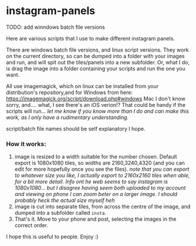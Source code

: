 # instagram-panels

TODO: add winndows batch file versions

Here are various scripts that I use to make different instagram panels.

There are windows batch file versions, and linux script versions.
They work on the current directory, so can be dumped into a folder with your images and run, and will spit out the tiles/panels into a new subfolder. Or, what I do, is drag the image into a folder containing your scripts and run the one you want.

All use imagemagick, which on linux can be installed from your distribution's repository,and for Windows from here: https://imagemagick.org/script/download.php#windows
Mac I don't know sorry, and.... what, I see there's an iOS verion!? That could be handy if the scripts will run...
 *let me know if you know more than I do and can make this work, as I only have a rudimentary understanding.*

script/batch file names should be self explanatory I hope.
### How it works:
1. image is resized to a width suitable for the number chosen. Default export is 1080x1080 tiles, so widths are 2160,3240,4320 (and you can edit for more hopefully once you see the files).
*note that you can export to whatever size you like, I actually export to 2160x2160 tiles when able, for a bit more detail. Info ont he web seems to say instagram is 1080x1080... but I disagree having seem both uploaded to my account and viewing on phone I can zoom beter on a larger image. I should probably heck the actual size myself heh*
2. image is cut into separate tiles, from across the centre of the image, and dumped into a subfolder called `insta`.
3. That's it. Move to your phone and post, selecting the images in the correct order.

I hope this is useful to people. Enjoy :)

